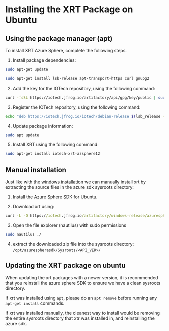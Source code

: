 # Installing the XRT Package on Ubuntu

## Using the package manager (apt)

To install XRT Azure Sphere, complete the following steps.

1. Install package dependencies:

```bash
sudo apt-get update
```

```bash
sudo apt-get install lsb-release apt-transport-https curl gnupg2
```

2. Add the key for the IOTech repository, using the following command:
```bash
curl -fsSL https://iotech.jfrog.io/artifactory/api/gpg/key/public | sudo apt-key add -
```
3. Register the IOTech repository, using the following command:

```bash
echo "deb https://iotech.jfrog.io/iotech/debian-release $(lsb_release -cs) main" | sudo tee -a /etc/apt/sources.list.d/iotech.list
```

4. Update package information:

```bash
sudo apt update
```

5. Install XRT using the following command:

```bash
sudo apt-get install iotech-xrt-azsphere12
```

## Manual installation

Just like with the [windows installation](./windows-installation.md) we can manually install xrt by extracting the source files in the azure sdk sysroots directory:

1. Install the Azure Sphere SDK for Ubuntu.

2. Download xrt using:

```bat
curl -L -O https://iotech.jfrog.io/artifactory/windows-release/azuresphere-11/iotech-xrt-dev-azsphere11-1.1-latest.zip
```

3. Open the file explorer (nautilus) with sudo permissions

```bash
sudo nautilus ./
```

4. extract the downloaded zip file into the sysroots directory: `/opt/azurespheresdk/Sysroots/<API_VER>/`


## Updating the XRT package on ubuntu

When updating the xrt packages with a newer version, it is recommended that you reinstall the azure sphere SDK to ensure we have a clean sysroots directory.

If xrt was installed using `apt`, please do an `apt remove` before running any `apt-get install` commands.

If xrt was installed manually, the cleanest way to install would be removing the entire sysroots directory that xtr was installed in, and reinstalling the azure sdk.
